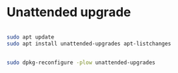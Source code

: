 # Unattended upgrade

```sh

sudo apt update
sudo apt install unattended-upgrades apt-listchanges


sudo dpkg-reconfigure -plow unattended-upgrades

```